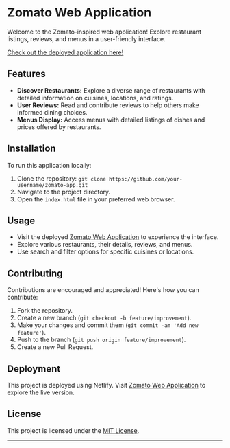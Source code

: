 # Zomato Web Application

Welcome to the Zomato-inspired web application! Explore restaurant listings, reviews, and menus in a user-friendly interface.

[Check out the deployed application here!](https://zomato-nov.netlify.app/)

## Features

- **Discover Restaurants:** Explore a diverse range of restaurants with detailed information on cuisines, locations, and ratings.
- **User Reviews:** Read and contribute reviews to help others make informed dining choices.
- **Menus Display:** Access menus with detailed listings of dishes and prices offered by restaurants.

## Installation

To run this application locally:

1. Clone the repository: `git clone https://github.com/your-username/zomato-app.git`
2. Navigate to the project directory.
3. Open the `index.html` file in your preferred web browser.

## Usage

- Visit the deployed [Zomato Web Application](https://zomato-nov.netlify.app/) to experience the interface.
- Explore various restaurants, their details, reviews, and menus.
- Use search and filter options for specific cuisines or locations.

## Contributing

Contributions are encouraged and appreciated! Here's how you can contribute:

1. Fork the repository.
2. Create a new branch (`git checkout -b feature/improvement`).
3. Make your changes and commit them (`git commit -am 'Add new feature'`).
4. Push to the branch (`git push origin feature/improvement`).
5. Create a new Pull Request.

## Deployment

This project is deployed using Netlify. Visit [Zomato Web Application](https://zomato-nov.netlify.app/) to explore the live version.

## License

This project is licensed under the [MIT License](LICENSE).

---
